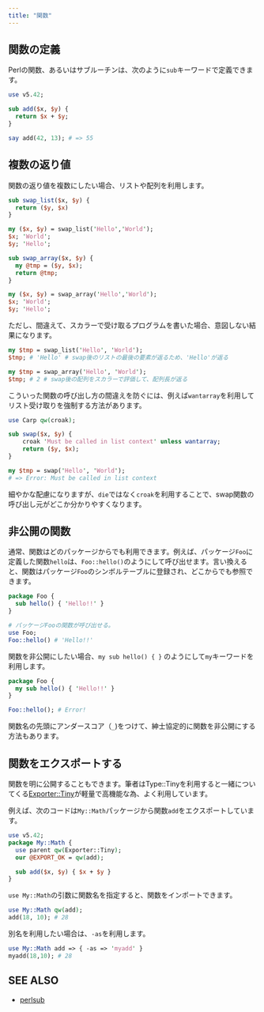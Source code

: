 ```yaml
---
title: "関数"
---
```


## 関数の定義

Perlの関数、あるいはサブルーチンは、次のように`sub`キーワードで定義できます。

```perl
use v5.42;

sub add($x, $y) {
  return $x + $y;
}

say add(42, 13); # => 55
```

## 複数の返り値

関数の返り値を複数にしたい場合、リストや配列を利用します。

```perl
sub swap_list($x, $y) {
  return ($y, $x)
}

my ($x, $y) = swap_list('Hello','World');
$x; 'World';
$y; 'Hello';

sub swap_array($x, $y) {
  my @tmp = ($y, $x);
  return @tmp;
}

my ($x, $y) = swap_array('Hello','World');
$x; 'World';
$y; 'Hello';
```

ただし、間違えて、スカラーで受け取るプログラムを書いた場合、意図しない結果になります。

```perl
my $tmp = swap_list('Hello', 'World');
$tmp; # 'Hello' # swap後のリストの最後の要素が返るため、'Hello'が返る

my $tmp = swap_array('Hello', 'World');
$tmp; # 2 # swap後の配列をスカラーで評価して、配列長が返る
```

こういった関数の呼び出し方の間違えを防ぐには、例えば`wantarray`を利用してリスト受け取りを強制する方法があります。

```perl
use Carp qw(croak);

sub swap($x, $y) {
    croak 'Must be called in list context' unless wantarray;
    return ($y, $x);
}

my $tmp = swap('Hello', 'World');
# => Error: Must be called in list context
```

細やかな配慮になりますが、`die`ではなく`croak`を利用することで、swap関数の呼び出し元がどこか分かりやすくなります。

## 非公開の関数

通常、関数はどのパッケージからでも利用できます。例えば、パッケージ`Foo`に定義した関数`hello`は、`Foo::hello()`のようにして呼び出せます。言い換えると、関数はパッケージ`Foo`のシンボルテーブルに登録され、どこからでも参照できます。

```perl
package Foo {
  sub hello() { 'Hello!!' }
}

# パッケージFooの関数が呼び出せる。
use Foo;
Foo::hello() # 'Hello!!'
```

関数を非公開にしたい場合、`my sub hello() { }` のようにして`my`キーワードを利用します。

```perl
package Foo {
  my sub hello() { 'Hello!!' }
}

Foo::hello(); # Error!
```

関数名の先頭にアンダースコア（`_`)をつけて、紳士協定的に関数を非公開にする方法もあります。

## 関数をエクスポートする

関数を明に公開することもできます。筆者はType::Tinyを利用すると一緒についてくる[Exporter::Tiny](https://metacpan.org/pod/Exporter::Tiny)が軽量で高機能な為、よく利用しています。

例えば、次のコードは`My::Math`パッケージから関数`add`をエクスポートしています。

```perl
use v5.42;
package My::Math {
  use parent qw(Exporter::Tiny);
  our @EXPORT_OK = qw(add);

  sub add($x, $y) { $x + $y }
}
```

`use My::Math`の引数に関数名を指定すると、関数をインポートできます。

```perl
use My::Math qw(add);
add(18, 10); # 28
```

別名を利用したい場合は、`-as`を利用します。

```perl
use My::Math add => { -as => 'myadd' }
myadd(18,10); # 28
```

## SEE ALSO

- [perlsub](https://perldoc.jp/docs/perl/5.42.0/perlsub.pod)
